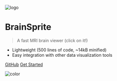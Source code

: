 <!-- _coverpage.md -->

![logo](tests/example_overlay.png)


# BrainSprite

> A fast MRI brain viewer (click on it!)

- Lightweight (500 lines of code, ~14kB minified)
- Easy integration with other data visualization tools

[GitHub](https://github.com/simexp/brainsprite.js)
[Get Started](#overview)

<!-- background color -->
![color](#3e3f3f)
